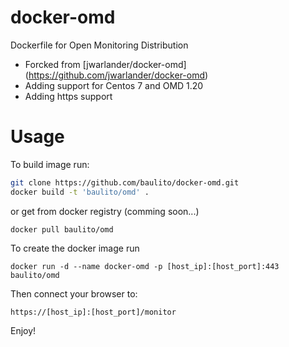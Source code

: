 docker-omd
==========

Dockerfile for Open Monitoring Distribution

- Forcked from [jwarlander/docker-omd] (https://github.com/jwarlander/docker-omd)
- Adding support for Centos 7 and OMD 1.20
- Adding https support

Usage
=====

To build image run:

```bash
git clone https://github.com/baulito/docker-omd.git
docker build -t 'baulito/omd' .
```
or get from docker registry (comming soon...)

`docker pull baulito/omd`

To create the docker image run

`docker run -d --name docker-omd -p [host_ip]:[host_port]:443 baulito/omd`

Then connect your browser to:

`https://[host_ip]:[host_port]/monitor`

Enjoy!
